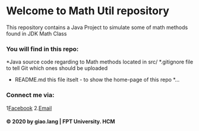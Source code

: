 # Welcome to Math Util repository
This repository contains a Java Project to simulate some of math methods found in JDK Math Class

### You will find in this repo:
*Java source code regarding to Math methods located in src/
*.gitignore file to tell Git which ones should be uploaded
* README.md this file itselt - to show the home-page of this repo
*...

### Connect me via:
1[Facebook](https://www.facebook.com/profile.php?id=100009318392240)
2.[Email](trnduynghim2909@gmail.com)


####  © 2020 by giao.lang | FPT University. HCM